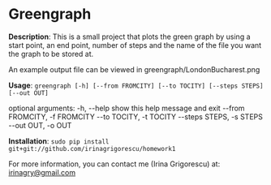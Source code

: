 Greengraph
==========

**Description**:
This is a small project that plots the green graph by using a start point, an end point, number of steps
and the name of the file you want the graph to be stored at.
 
An example output file can be viewed in greengraph/LondonBucharest.png

**Usage**:
```greengraph [-h] [--from FROMCITY] [--to TOCITY] [--steps STEPS] [--out OUT]```

optional arguments:
  -h, --help            show this help message and exit
  --from FROMCITY, -f FROMCITY
  --to TOCITY, -t TOCITY
  --steps STEPS, -s STEPS
  --out OUT, -o OUT


**Installation**: 
```sudo pip install git+git://github.com/irinagrigorescu/homework1```

For more information, you can contact me (Irina Grigorescu) at: irinagry@gmail.com


